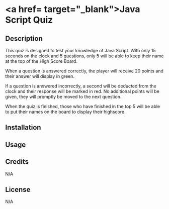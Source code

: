 # <a href= target="_blank">Java Script Quiz</a>

## Description

This quiz is designed to test your knowledge of Java Script. With only 15 seconds on the clock and 5 questions, only 5 will be able to keep their name at the top of the High Score Board. 

When a question is answered correctly, the player will receive 20 points and their answer will display in green.

If a question is answered incorrectly, a second will be deducted from the clock and their response will be marked in red. No additional points will be given, they will promptly be moved to the next question.

When the quiz is finished, those who have finished in the top 5 will be able to put their names on the board to display their highscore. 

## Installation




## Usage







## Credits

N/A

## License

N/A
